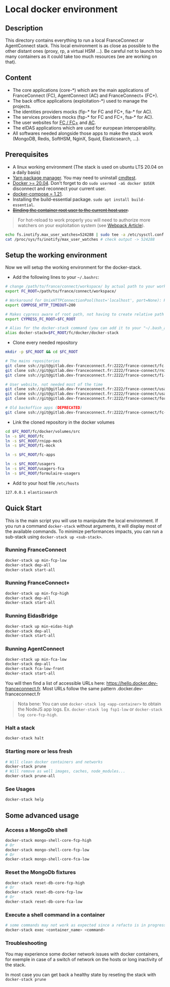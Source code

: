 # Local docker environment
	
## Description

This directory contains everything to run a local FranceConnect or AgentConnect stack. This local environment is as close as possible to the other distant ones (proxy, rp, a virtual HSM ...). Be careful not to launch too many containers as it could take too much resources (we are working on that).

## Content

- The core applications (core-*) which are the main applications of FranceConnect (FC), AgentConnect (AC) and FranceConnect+ (FC+).
- The back office applications (exploitation-*) used to manage the projects.
- The identities providers mocks (fip-* for FC and FC+, fia-* for AC).
- The services providers mocks (fsp-* for FC and FC+, fsa-* for AC).
- The user websites for [FC / FC+](https://franceconnect.gouv.fr) and [AC](https://agentconnect.gouv.fr).
- The eIDAS applications which are used for european interoperability.
- All softwares needed alongside those apps to make the stack work (MongoDB, Redis, SoftHSM, NginX, Squid, Elasticsearch, ...).

## Prerequisites

- A linux working environment (The stack is used on ubuntu LTS 20.04 on a daily basis)
- [Yarn package manager](https://yarnpkg.com/getting-started/install). You may need to uninstall [cmdtest](https://stackoverflow.com/questions/46013544/yarn-install-command-error-no-such-file-or-directory-install).
- [Docker >= 20.04](https://docs.docker.com/engine/install/ubuntu). Don't forget to do `sudo usermod -aG docker $USER` disconnect and reconnect your current user.
- [docker-compose = 1.21](https://docs.docker.com/compose/install).
- Installing the build-essential package. `sudo apt install build-essential`.
- ~~[Binding the container root user to the current host user](https://docs.docker.com/engine/security/userns-remap).~~

> For hot-reload to work properly you will need to authorize more watchers on your exploitation system (see [Webpack Article](https://webpack.js.org/configuration/watch/#not-enough-watchers)).

```bash
echo fs.inotify.max_user_watches=524288 | sudo tee -a /etc/sysctl.conf && sudo sysctl -p
cat /proc/sys/fs/inotify/max_user_watches # check output -> 524288
```

## Setup the working environment

Now we will setup the working environment for the docker-stack.

- Add the following lines to your `~/.bashrc`:

```bash
# change /path/to/france/connect/workspace/ by actual path to your working directory:
export FC_ROOT=/path/to/france/connect/workspace/

# Workaround for UnixHTTPConnectionPool(host='localhost', port=None): Read timed out. (read timeout=70) :
export COMPOSE_HTTP_TIMEOUT=200

# Makes cypress aware of root path, not having to create relative path from e2E test file
export CYPRESS_FC_ROOT=$FC_ROOT

# Alias for the docker-stack command (you can add it to your "~/.bash_aliases" if you prefer but don't forget to set the variables before the .bash_aliases sourcing in your .bashrc 😉) :
alias docker-stack=$FC_ROOT/fc/docker/docker-stack
```

- Clone every needed repository

```bash
mkdir -p $FC_ROOT && cd $FC_ROOT

# The mains repositories
git clone ssh://git@gitlab.dev-franceconnect.fr:2222/france-connect/fc.git
git clone ssh://git@gitlab.dev-franceconnect.fr:2222/france-connect/rnipp-mock.git
git clone ssh://git@gitlab.dev-franceconnect.fr:2222/france-connect/fi-mock.git

# User website, not needed most of the time
git clone ssh://git@gitlab.dev-franceconnect.fr:2222/france-connect/usagers.git
git clone ssh://git@gitlab.dev-franceconnect.fr:2222/france-connect/usagers-fca.git
git clone ssh://git@gitlab.dev-franceconnect.fr:2222/france-connect/formulaire-usagers.git

# Old backoffice apps (DEPRECATED)
git clone ssh://git@gitlab.dev-franceconnect.fr:2222/france-connect/fc-apps.git
```

- Link the cloned repository in the docker volumes

```bash
cd $FC_ROOT/fc/docker/volumes/src
ln -s $FC_ROOT/fc
ln -s $FC_ROOT/rnipp-mock
ln -s $FC_ROOT/fi-mock

ln -s $FC_ROOT/fc-apps

ln -s $FC_ROOT/usagers
ln -s $FC_ROOT/usagers-fca
ln -s $FC_ROOT/formulaire-usagers
```

- Add to your host file `/etc/hosts`

```bash
127.0.0.1 elasticsearch
```

## Quick Start

This is the main script you will use to manipulate the local environment. If you run a command `docker-stack` without arguments, it will display most of the available commands. To minimize performances impacts, you can run a sub-stack using `docker-stack up <sub-stack>`.

### Running FranceConnect

```bash
docker-stack up min-fcp-low
docker-stack dep-all
docker-stack start-all
```

### Running FranceConnect+

```bash
docker-stack up min-fcp-high
docker-stack dep-all
docker-stack start-all
```

### Running EidasBridge

```bash
docker-stack up min-eidas-high
docker-stack dep-all
docker-stack start-all
```

### Running AgentConnect

```bash
docker-stack up min-fca-low
docker-stack dep-all
docker-stack fca-low-front
docker-stack start-all
```

You will then find a list of accessible URLs here: https://hello.docker.dev-franceconnect.fr. Most URLs follow the same pattern <app-name>.docker.dev-franceconnect.fr

> Nota bene: You can use `docker-stack log <app-container>` to obtain the NodeJS app logs. Ex. `docker-stack log fsp1-low` or `docker-stack log core-fcp-high`.

### Halt a stack

```bash
docker-stack halt
```

### Starting more or less fresh

```bash
# Will clean docker containers and networks
docker-stack prune
# Will remove as well images, caches, node_modules...
docker-stack prune-all
```

### See Usages

```bash
docker-stack help
```

## Some advanced usage

### Access a MongoDb shell

```bash
docker-stack mongo-shell-core-fcp-high
# Or
docker-stack mongo-shell-core-fcp-low
# Or
docker-stack mongo-shell-core-fca-low
```

### Reset the MongoDb fixtures

```bash
docker-stack reset-db-core-fcp-high
# Or
docker-stack reset-db-core-fcp-low
# Or
docker-stack reset-db-core-fca-low
```

### Execute a shell command in a container

```bash
# some commands may not work as expected since a refacto is in progress
docker-stack exec <container_name> <command>
```

### Troubleshooting

You may experience some docker network issues with docker containers, for exemple in case of a switch of network on the hosts or long inactivity of the stack.

In most case you can get back a healthy state by reseting the stack with `docker-stack prune`
